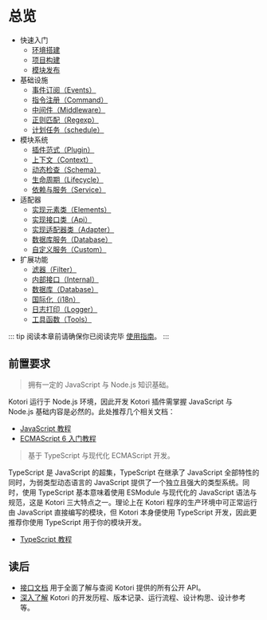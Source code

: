 # 总览

- 快速入门
  - [环境搭建](./start/environment.md)
  - [项目构建](/start/setup.md)
  - [模块发布](/start/publish.md)
- 基础设施
  - [事件订阅（Events）](./base/events.md)
  - [指令注册（Command）](./base/command.md)
  - [中间件（Middleware）](./base/middleware.md)
  - [正则匹配（Regexp）](./base/regexp.md)
  - [计划任务（schedule）](./base/schedule.md)
- 模块系统
  - [插件范式（Plugin）](./modules/plugin.md)
  - [上下文（Context）](./modules/context.md)
  - [动态检查（Schema）](./modules/schema.md)
  - [生命周期（Lifecycle）](./modules/lifecycle.md)
  - [依赖与服务（Service）](./modules/service.md)
- 适配器
  - [实现元素类（Elements）](./adapter/elements.md)
  - [实现接口类（Api）](./adapter/api.md)
  - [实现适配器类（Adapter）](./adapter/adapter.md)
  - [数据库服务（Database）](./adapter/database.md)
  - [自定义服务（Custom）](./adapter/custom.md)
- 扩展功能
  - [滤器（Filter）](./extend/filter.md)
  - [内部接口（Internal）](./extend/internal.md)
  - [数据库（Database）](./extend/database.md)
  - [国际化（i18n）](./extend/i18n.md)
  - [日志打印（Logger）](./extend/logger.md)
  - [工具函数（Tools）](./extend/tools.md)

::: tip
阅读本章前请确保你已阅读完毕 [使用指南](../guide/README.md)。
:::

## 前置要求

> 拥有一定的 JavaScript 与 Node.js 知识基础。

Kotori 运行于 Node.js 环境，因此开发 Kotori 插件需掌握 JavaScript 与 Node.js 基础内容是必然的。此处推荐几个相关文档：

- [JavaScript 教程](https://wangdoc.com/javascript)
- [ECMAScript 6 入门教程](https://es6.ruanyifeng.com/)

> 基于 TypeScript 与现代化 ECMAScript 开发。

TypeScript 是 JavaScript 的超集，TypeScript 在继承了 JavaScript 全部特性的同时，为弱类型动态语言的 JavaScript 提供了一个独立且强大的类型系统。同时，使用 TypeScript 基本意味着使用 ESModule 与现代化的 JavaScript 语法与规范，这是 Kotori 三大特点之一。理论上在 Kotori 程序的生产环境中可正常运行由 JavaScript 直接编写的模块，但 Kotori 本身便使用 TypeScript 开发，因此更推荐你使用 TypeScript 用于你的模块开发。

- [TypeScript 教程](https://wangdoc.com/typescript)

## 读后

- [接口文档](../api)
  用于全面了解与查阅 Kotori 提供的所有公开 API。
- [深入了解]()
  Kotori 的开发历程、版本记录、运行流程、设计构思、设计参考等。
